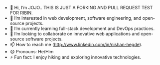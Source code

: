 - 👋 Hi, I’m JOJO.. THIS IS JUST A FORKING AND PULL REQUEST TEST FOR RIBIN.
- 👀 I’m interested in web development, software engineering, and open-source projects.
- 🌱 I’m currently learning full-stack development and DevOps practices.
- 💞️ I’m looking to collaborate on innovative web applications and open-source software projects.
- 📫 How to reach me (http://www.linkedin.com/in/nishan-hegde).
- 😄 Pronouns: He/Him
- ⚡ Fun fact: I enjoy hiking and exploring innovative technologies. 

<!---
nishan-hegde/nishan-hegde is a ✨ special ✨ repository because its `README.md` (this file) appears on your GitHub profile.
You can click the Preview link to take a look at your changes.
--->
